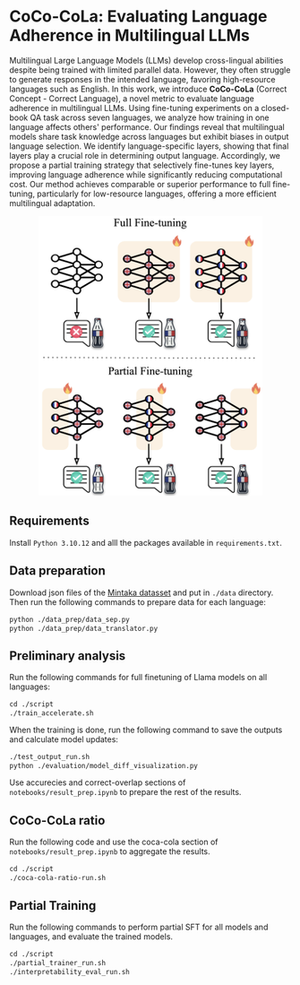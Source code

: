 # CoCo-CoLa: Evaluating Language Adherence in Multilingual LLMs  
Multilingual Large Language Models (LLMs) develop cross-lingual abilities despite being trained with limited parallel data. However, they often struggle to generate responses in the intended language, favoring high-resource languages such as English. In this work, we introduce **CoCo-CoLa** (Correct Concept - Correct Language), a novel metric to evaluate language adherence in multilingual LLMs. Using fine-tuning experiments on a closed-book QA task across seven languages, we analyze how training in one language affects others' performance. Our findings reveal that multilingual models share task knowledge across languages but exhibit biases in output language selection. We identify language-specific layers, showing that final layers play a crucial role in determining output language. Accordingly, we propose a partial training strategy that selectively fine-tunes key layers, improving language adherence while significantly reducing computational cost. Our method achieves comparable or superior performance to full fine-tuning, particularly for low-resource languages, offering a more efficient multilingual adaptation.
<p align="center">
  <img src="./images/main_plot.png" height="500" width="400"/>
</p>   

## Requirements  
Install ```Python 3.10.12``` and alll the packages available in ```requirements.txt```.  

## Data preparation  
Download json files of the [Mintaka datasset](https://huggingface.co/datasets/jinaai/mintakaqa) and put in ```./data``` directory. Then run the following commands to prepare data for each language:  
```
python ./data_prep/data_sep.py
python ./data_prep/data_translator.py
```

## Preliminary analysis  
Run the following commands for full finetuning of Llama models on all languages:  
```
cd ./script
./train_accelerate.sh
```
When the training is done, run the following command to save the outputs and calculate model updates:  
```
./test_output_run.sh
python ./evaluation/model_diff_visualization.py
```
Use accurecies and correct-overlap sections of ```notebooks/result_prep.ipynb``` to prepare the rest of the results.  

## CoCo-CoLa ratio  
Run the following code and use the coca-cola section of ```notebooks/result_prep.ipynb``` to aggregate the results.
```
cd ./script
./coca-cola-ratio-run.sh
```   

## Partial Training  
Run the following commands to perform partial SFT for all models and languages, and evaluate the trained models.  
```
cd ./script
./partial_trainer_run.sh
./interpretability_eval_run.sh
```
